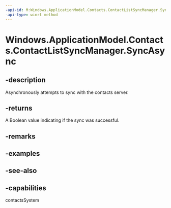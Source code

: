 ```yaml
---
-api-id: M:Windows.ApplicationModel.Contacts.ContactListSyncManager.SyncAsync
-api-type: winrt method
---
```


<!-- Method syntax
public Windows.Foundation.IAsyncOperation<bool> SyncAsync()
-->

# Windows.ApplicationModel.Contacts.ContactListSyncManager.SyncAsync

## -description
Asynchronously attempts to sync with the contacts server.

## -returns
A Boolean value indicating if the sync was successful.

## -remarks

## -examples

## -see-also

## -capabilities
contactsSystem
